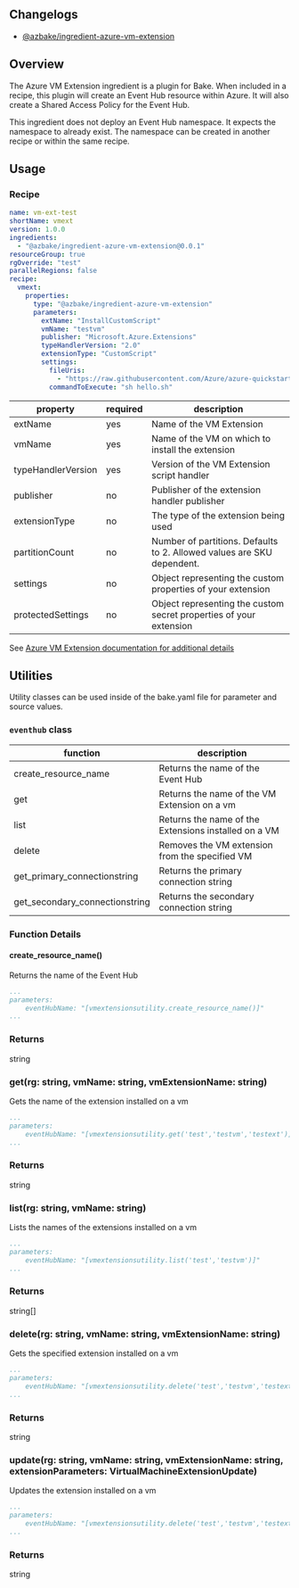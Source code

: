 ## Changelogs
* [@azbake/ingredient-azure-vm-extension](./CHANGELOG.md)

## Overview
The Azure VM Extension ingredient is a plugin for Bake.  When included in a recipe, this plugin will create an Event Hub resource within Azure.  It will also create a Shared Access Policy for the Event Hub.

This ingredient does not deploy an Event Hub namespace.  It expects the namespace to already exist.  The namespace can be created in another recipe or within the same recipe.


## Usage

### Recipe
```yaml
name: vm-ext-test
shortName: vmext
version: 1.0.0
ingredients:
  - "@azbake/ingredient-azure-vm-extension@0.0.1"
resourceGroup: true
rgOverride: "test"
parallelRegions: false
recipe:
  vmext:
    properties:
      type: "@azbake/ingredient-azure-vm-extension"
      parameters:
        extName: "InstallCustomScript"
        vmName: "testvm"
        publisher: "Microsoft.Azure.Extensions"
        typeHandlerVersion: "2.0"        
        extensionType: "CustomScript"
        settings:
          fileUris: 
            - "https://raw.githubusercontent.com/Azure/azure-quickstart-templates/master/201-customscript-extension-public-storage-on-ubuntu/scripts/hello.sh"
          commandToExecute: "sh hello.sh"   
```
| property|required|description|
|---------|--------|-----------|
| extName | yes | Name of the VM Extension |
| vmName | yes | Name of the VM on which to install the extension |
| typeHandlerVersion | yes | Version of the VM Extension script handler |
| publisher | no | Publisher of the extension handler publisher |
| extensionType | no | The type of the extension being used | 
| partitionCount | no | Number of partitions.  Defaults to 2.  Allowed values are SKU dependent. |
| settings | no | Object representing the custom properties of your extension |
| protectedSettings | no | Object representing the custom secret properties of your extension | 

See [Azure VM Extension documentation for additional details](https://docs.microsoft.com/en-us/dotnet/api/microsoft.azure.management.compute.fluent.virtualmachineextension.definition?view=azure-dotnet&viewFallbackFrom=azure-node)

## Utilities
Utility classes can be used inside of the bake.yaml file for parameter and source values.

### ``eventhub`` class

|function|description|
|--------|-----------|
|create_resource_name| Returns the name of the Event Hub |
| get | Returns the name of the VM Extension on a vm | 
| list | Returns the name of the Extensions installed on a VM |
| delete | Removes the VM extension from the specified VM |
|get_primary_connectionstring | Returns the primary connection string |
|get_secondary_connectionstring | Returns the secondary connection string |

### Function Details
#### create_resource_name()
Returns the name of the Event Hub
```yaml
...
parameters:
    eventHubName: "[vmextensionsutility.create_resource_name()]"
...
```
### Returns
string

### get(rg: string, vmName: string, vmExtensionName: string)
Gets the name of the extension installed on a vm
```yaml
...
parameters:
    eventHubName: "[vmextensionsutility.get('test','testvm','testext')]"
...
```
### Returns
string
    
### list(rg: string, vmName: string)
Lists the names of the extensions installed on a vm
```yaml
...
parameters:
    eventHubName: "[vmextensionsutility.list('test','testvm')]"
...
```
### Returns
string[]

### delete(rg: string, vmName: string, vmExtensionName: string)
Gets the specified extension installed on a vm
```yaml
...
parameters:
    eventHubName: "[vmextensionsutility.delete('test','testvm','testext')]"
...
```
### Returns
string

### update(rg: string, vmName: string, vmExtensionName: string, extensionParameters: VirtualMachineExtensionUpdate)
Updates the extension installed on a vm
```yaml
...
parameters:
    eventHubName: "[vmextensionsutility.delete('test','testvm','testext', 'updateobject: {}')]"
...
```
### Returns
string
